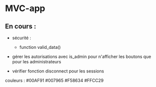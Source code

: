 # MVC-app

## En cours :
* sécurité :
    * function valid_data()

* gérer les autorisations avec is_admin pour n'afficher les boutons que pour les administrateurs

* vérifier fonction disconnect pour les sessions

couleurs : #00AF91
#007965
#F58634
#FFCC29

